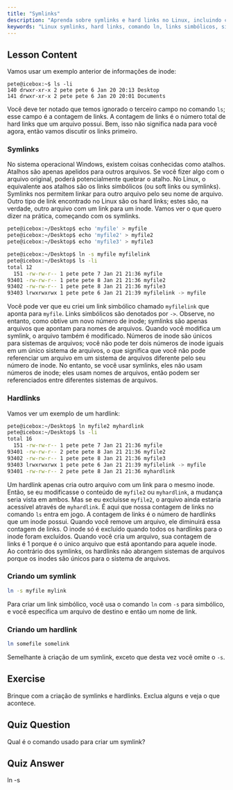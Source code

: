 ```yaml
---
title: "Symlinks"
description: "Aprenda sobre symlinks e hard links no Linux, incluindo como criá-los e gerenciá-los. Entenda suas diferenças e casos de uso com este guia para iniciantes."
keywords: "Linux symlinks, hard links, comando ln, links simbólicos, sistema de arquivos Linux, tutorial Linux, Linux para iniciantes"
---
```


## Lesson Content

Vamos usar um exemplo anterior de informações de inode:

```plaintext
pete@icebox:~$ ls -li
140 drwxr-xr-x 2 pete pete 6 Jan 20 20:13 Desktop
141 drwxr-xr-x 2 pete pete 6 Jan 20 20:01 Documents
```

Você deve ter notado que temos ignorado o terceiro campo no comando `ls`; esse campo é a contagem de links. A contagem de links é o número total de hard links que um arquivo possui. Bem, isso não significa nada para você agora, então vamos discutir os links primeiro.

### Symlinks

No sistema operacional Windows, existem coisas conhecidas como atalhos. Atalhos são apenas apelidos para outros arquivos. Se você fizer algo com o arquivo original, poderá potencialmente quebrar o atalho. No Linux, o equivalente aos atalhos são os links simbólicos (ou soft links ou symlinks). Symlinks nos permitem linkar para outro arquivo pelo seu nome de arquivo. Outro tipo de link encontrado no Linux são os hard links; estes são, na verdade, outro arquivo com um link para um inode. Vamos ver o que quero dizer na prática, começando com os symlinks.

```bash
pete@icebox:~/Desktop$ echo 'myfile' > myfile
pete@icebox:~/Desktop$ echo 'myfile2' > myfile2
pete@icebox:~/Desktop$ echo 'myfile3' > myfile3

pete@icebox:~/Desktop$ ln -s myfile myfilelink
pete@icebox:~/Desktop$ ls -li
total 12
  151 -rw-rw-r-- 1 pete pete 7 Jan 21 21:36 myfile
93401 -rw-rw-r-- 1 pete pete 8 Jan 21 21:36 myfile2
93402 -rw-rw-r-- 1 pete pete 8 Jan 21 21:36 myfile3
93403 lrwxrwxrwx 1 pete pete 6 Jan 21 21:39 myfilelink -> myfile
```

Você pode ver que eu criei um link simbólico chamado `myfilelink` que aponta para `myfile`. Links simbólicos são denotados por `->`. Observe, no entanto, como obtive um novo número de inode; symlinks são apenas arquivos que apontam para nomes de arquivos. Quando você modifica um symlink, o arquivo também é modificado. Números de inode são únicos para sistemas de arquivos; você não pode ter dois números de inode iguais em um único sistema de arquivos, o que significa que você não pode referenciar um arquivo em um sistema de arquivos diferente pelo seu número de inode. No entanto, se você usar symlinks, eles não usam números de inode; eles usam nomes de arquivos, então podem ser referenciados entre diferentes sistemas de arquivos.

### Hardlinks

Vamos ver um exemplo de um hardlink:

```bash
pete@icebox:~/Desktop$ ln myfile2 myhardlink
pete@icebox:~/Desktop$ ls -li
total 16
  151 -rw-rw-r-- 1 pete pete 7 Jan 21 21:36 myfile
93401 -rw-rw-r-- 2 pete pete 8 Jan 21 21:36 myfile2
93402 -rw-rw-r-- 1 pete pete 8 Jan 21 21:36 myfile3
93403 lrwxrwxrwx 1 pete pete 6 Jan 21 21:39 myfilelink -> myfile
93401 -rw-rw-r-- 2 pete pete 8 Jan 21 21:36 myhardlink
```

Um hardlink apenas cria outro arquivo com um link para o mesmo inode. Então, se eu modificasse o conteúdo de `myfile2` ou `myhardlink`, a mudança seria vista em ambos. Mas se eu excluísse `myfile2`, o arquivo ainda estaria acessível através de `myhardlink`. É aqui que nossa contagem de links no comando `ls` entra em jogo. A contagem de links é o número de hardlinks que um inode possui. Quando você remove um arquivo, ele diminuirá essa contagem de links. O inode só é excluído quando todos os hardlinks para o inode foram excluídos. Quando você cria um arquivo, sua contagem de links é 1 porque é o único arquivo que está apontando para aquele inode. Ao contrário dos symlinks, os hardlinks não abrangem sistemas de arquivos porque os inodes são únicos para o sistema de arquivos.

### Criando um symlink

```bash
ln -s myfile mylink
```

Para criar um link simbólico, você usa o comando `ln` com `-s` para simbólico, e você especifica um arquivo de destino e então um nome de link.

### Criando um hardlink

```bash
ln somefile somelink
```

Semelhante à criação de um symlink, exceto que desta vez você omite o `-s`.

## Exercise

Brinque com a criação de symlinks e hardlinks. Exclua alguns e veja o que acontece.

## Quiz Question

Qual é o comando usado para criar um symlink?

## Quiz Answer

ln -s
